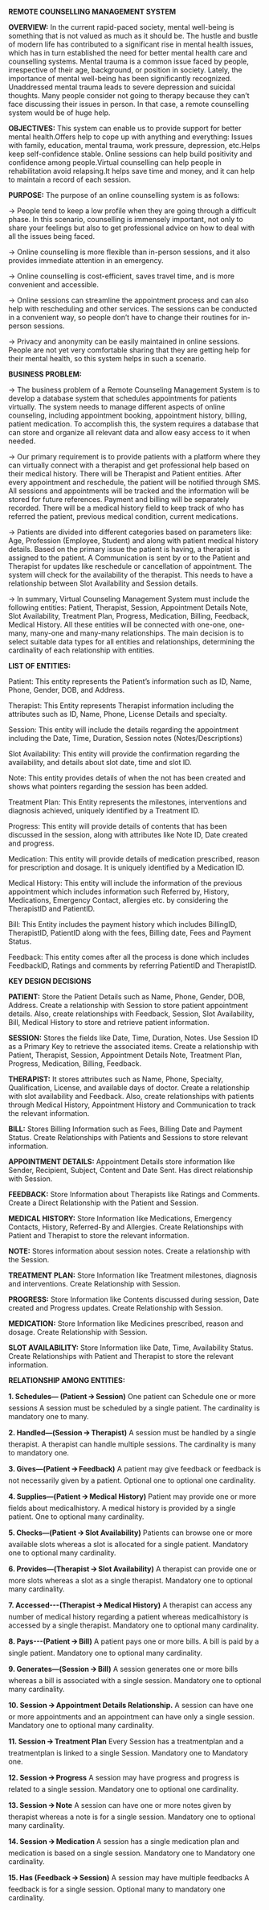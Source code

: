 **REMOTE COUNSELLING MANAGEMENT SYSTEM**

**OVERVIEW:**
In the current rapid-paced society, mental well-being is something that is not valued as much as it should be. The hustle and bustle of modern life has contributed to a significant rise in mental health issues, which has in turn established the need for better mental health care and counselling systems. Mental trauma is a common issue faced by people, irrespective of their age, background, or position in society. Lately, the importance of mental well-being has been significantly recognized. Unaddressed mental trauma leads to severe depression and suicidal thoughts. Many people consider not going to therapy because they can’t face discussing their issues in person. In that case, a remote counselling system would be of huge help.

**OBJECTIVES:**
This system can enable us to provide support for better mental health.Offers help to cope up with anything and everything: Issues with family, education, mental trauma, work pressure, depression, etc.Helps keep self-confidence stable. Online sessions can help build positivity and confidence among people.Virtual counselling can help people in rehabilitation avoid relapsing.It helps save time and money, and it can help to maintain a record of each session.

**PURPOSE:**
The purpose of an online counselling system is as follows:

-> People tend to keep a low profile when they are going through a difficult phase. In this scenario, counselling is immensely important, not only to share your feelings but also to get professional advice on how to deal with all the issues being faced.

-> Online counselling is more flexible than in-person sessions, and it also provides immediate attention in an emergency. 

-> Online counselling is cost-efficient, saves travel time, and is more convenient and accessible. 

-> Online sessions can streamline the appointment process and can also help with rescheduling and other services. The sessions can be conducted in a convenient way, so people don’t have to change their routines for in-person sessions. 

-> Privacy and anonymity can be easily maintained in online sessions. People are not yet very comfortable sharing that they are getting help for their mental health, so this system helps in such a scenario.

**BUSINESS PROBLEM:**

-> The business problem of a Remote Counseling Management System is to develop a database system that schedules appointments for patients virtually. The system needs to manage different aspects of online counseling, including appointment booking, appointment history, billing, patient medication. To accomplish this, the system requires a database that can store and organize all relevant data and allow easy access to it when needed. 

-> Our primary requirement is to provide patients with a platform where they can virtually connect with a therapist and get professional help based on their medical history. There will be Therapist and Patient entities. After every appointment and reschedule, the patient will be notified through SMS. All sessions and appointments will be tracked and the information will be stored for future references. Payment and billing will be separately recorded. There will be a medical history field to keep track of who has referred the patient, previous medical condition, current medications.

-> Patients are divided into different categories based on parameters like: Age, Profession (Employee, Student) and along with patient medical history details. Based on the primary issue the patient is having, a therapist is assigned to the patient. A Communication is sent by or to the Patient and Therapist for updates like reschedule or cancellation of appointment. The system will check for the availability of the therapist. This needs to have a relationship between Slot Availability and Session details.

-> In summary, Virtual Counseling Management System must include the following entities: Patient, Therapist, Session, Appointment Details Note, Slot Availability, Treatment Plan, Progress, Medication, Billing, Feedback, Medical History. All these entities will be connected with one-one, one-many, many-one and many-many relationships. The main decision is to select suitable data types for all entities and relationships, determining the cardinality of each relationship with entities.

**LIST OF ENTITIES:**

Patient: This entity represents the Patient’s information such as ID, Name, Phone, Gender, DOB, and Address.

Therapist: This Entity represents Therapist information including the attributes such as ID, Name, Phone, License Details and specialty.

Session: This entity will include the details regarding the appointment including the Date, Time, Duration, Session notes (Notes/Descriptions)

Slot Availability: This entity will provide the confirmation regarding the availability, and details about slot date, time and slot ID. 

Note: This entity provides details of when the not has been created and shows what pointers regarding the session has been added.

Treatment Plan: This Entity represents the milestones, interventions and diagnosis achieved, uniquely identified by a Treatment ID.

Progress: This entity will provide details of contents that has been discussed in the session, along with attributes like Note ID, Date created and progress.

Medication: This entity will provide details of medication prescribed, reason for prescription and dosage. It is uniquely identified by a Medication ID.

Medical History: This entity will include the information of the previous appointment which includes information such Referred by, History, Medications, Emergency Contact, allergies etc. by considering the TherapistID and PatientID.

Bill: This Entity includes the payment history which includes BillingID, TherapistID, PatientID along with the fees, Billing date, Fees and Payment Status.

Feedback: This entity comes after all the process is done which includes FeedbackID, Ratings and comments by referring PatientID and TherapistID.

**KEY DESIGN DECISIONS**

**PATIENT:**
Store the Patient Details such as Name, Phone, Gender, DOB, Address.
Create a relationship with Session to store patient appointment details. Also, create relationships with Feedback, Session, Slot Availability, Bill, Medical History to store and retrieve patient information.

**SESSION:**
Stores the fields like Date, Time, Duration, Notes.
Use Session ID as a Primary Key to retrieve the associated items.
Create a relationship with Patient, Therapist, Session, Appointment Details Note, Treatment Plan, Progress, Medication, Billing, Feedback.

**THERAPIST:**
It stores attributes such as Name, Phone, Specialty, Qualification, License, and available days of doctor.
Create a relationship with slot availability and Feedback. Also, create relationships with patients through Medical History, Appointment History and Communication to track the relevant information.

**BILL:**
Stores Billing Information such as Fees, Billing Date and Payment Status.
Create Relationships with Patients and Sessions to store relevant information.

**APPOINTMENT DETAILS:**
Appointment Details store information like Sender, Recipient, Subject, Content and Date Sent.
Has direct relationship with Session.

**FEEDBACK:**
Store Information about Therapists like Ratings and Comments.
Create a Direct Relationship with the Patient and Session.

**MEDICAL HISTORY:**
Store Information like Medications, Emergency Contacts, History, Referred-By and Allergies.
Create Relationships with Patient and Therapist to store the relevant information.

**NOTE:**
Stores information about session notes.
Create a relationship with the Session.

**TREATMENT PLAN:**
Store Information like Treatment milestones, diagnosis and interventions.
Create Relationship with Session.

**PROGRESS:**
Store Information like Contents discussed during session, Date created and Progress updates.
Create Relationship with Session.

**MEDICATION:**
Store Information like Medicines prescribed, reason and dosage. 
Create Relationship with Session.

**SLOT AVAILABILITY:**
Store Information like Date, Time, Availability Status.
Create Relationships with Patient and Therapist to store the relevant information.

**RELATIONSHIP AMONG ENTITIES:**

**1.	Schedules— (Patient 🡪 Session)**
One patient can Schedule one or more sessions
A session must be scheduled by a single patient.
The cardinality is mandatory one to many.

**2.	Handled—(Session 🡪 Therapist)**
A session must be handled by a single therapist.
A therapist can handle multiple sessions.
The cardinality is many to mandatory one.

**3. Gives—(Patient 🡪 Feedback)**
A patient may give feedback or feedback is not necessarily given by a patient.
Optional one to optional one cardinality.

**4.	Supplies—(Patient 🡪 Medical History)**
Patient may provide one or more fields about medicalhistory.
A medical history is provided by a single patient.
One to optional many cardinality.

**5.	Checks—(Patient 🡪 Slot Availability)**
Patients can browse one or more available slots whereas a slot is allocated for a single patient.
Mandatory one to optional many cardinality.

**6.	Provides—(Therapist 🡪 Slot Availability)**
A therapist can provide one or more slots whereas a slot as a single therapist.
Mandatory one to optional many cardinality.

**7.	Accessed---(Therapist 🡪 Medical History)**
A therapist can access any number of medical history regarding a patient whereas medicalhistory is accessed by a single therapist.
Mandatory one to optional many cardinality.

**8.	Pays---(Patient 🡪 Bill)**
A patient pays one or more bills.
A bill is paid by a single patient.
Mandatory one to optional many cardinality.

**9. Generates—(Session 🡪 Bill)**
A session generates one or more bills whereas a bill is associated with a single session.
Mandatory one to optional many cardinality.

**10.	Session 🡪 Appointment Details Relationship.**
A session can have one or more appointments and an appointment can have only a single session.
Mandatory one to optional many cardinality.

**11.	Session 🡪 Treatment Plan**
Every Session has a treatmentplan and a treatmentplan is linked to a single Session.
Mandatory one to Mandatory one.

**12. Session 🡪 Progress**
A session may have progress and progress is related to a single session.
Mandatory one to optional one cardinality.

**13.	Session 🡪 Note**
A session can have one or more notes given by therapist whereas a note is for a single session.
Mandatory one to optional many cardinality.

**14.	Session 🡪 Medication**
A session has a single medication plan and medication is based on a single session.
Mandatory one to Mandatory one cardinality.

**15. Has (Feedback 🡪 Session)**
A session  may have multiple feedbacks 
A feedback is for a single session.
Optional many to mandatory one cardinality.
















